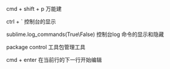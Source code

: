 
cmd + shift + p 万能建

ctrl + ` 控制台的显示

sublime.log_commands(True\False) 控制台log 命令的显示和隐藏

package control 工具包管理工具

cmd + enter 在当前行的下一行开始编辑
